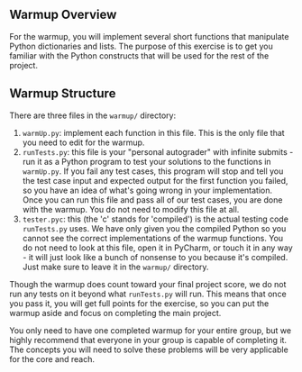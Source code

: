 ## Warmup Overview

For the warmup, you will implement several short functions that manipulate Python dictionaries and lists. The purpose of this exercise is to get you familiar with the Python constructs that will be used for the rest of the project. 

## Warmup Structure

There are three files in the ```warmup/``` directory:

1. ```warmUp.py```: implement each function in this file. This is the only file that you need to edit for the warmup.
2. ```runTests.py```: this file is your "personal autograder" with infinite submits - run it as a Python program to test your solutions to the functions in ```warmUp.py```. If you fail any test cases, this program will stop and tell you the test case input and expected output for the first function you failed, so you have an idea of what's going wrong in your implementation. Once you can run this file and pass all of our test cases, you are done with the warmup. You do not need to modify this file at all.
3. ```tester.pyc```: this (the 'c' stands for 'compiled') is the actual testing code ```runTests.py``` uses. We have only given you the compiled Python so you cannot see the correct implementations of the warmup functions. You do not need to look at this file, open it in PyCharm, or touch it in any way - it will just look like a bunch of nonsense to you because it's compiled. Just make sure to leave it in the ```warmup/``` directory.

Though the warmup does count toward your final project score, we do not run any tests on it beyond what ```runTests.py``` will run. This means that once you pass it, you will get full points for the exercise, so you can put the warmup aside and focus on completing the main project.

You only need to have one completed warmup for your entire group, but we highly recommend that everyone in your group is capable of completing it. The concepts you will need to solve these problems will be very applicable for the core and reach. 
